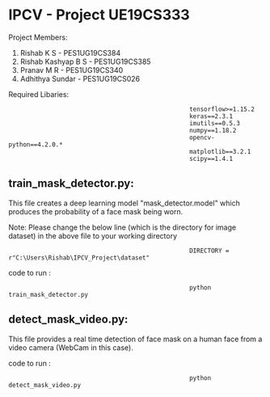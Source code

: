 # IPCV - Project UE19CS333
Project Members:
1) Rishab K S - PES1UG19CS384
2) Rishab Kashyap B S - PES1UG19CS385
3) Pranav M R - PES1UG19CS340
4) Adhithya Sundar - PES1UG19CS026

Required Libaries:

                                                      tensorflow>=1.15.2
                                                      keras==2.3.1
                                                      imutils==0.5.3
                                                      numpy==1.18.2
                                                      opencv-python==4.2.0.*
                                                      matplotlib==3.2.1
                                                      scipy==1.4.1

## train_mask_detector.py: 
This file creates a deep learning model "mask_detector.model" which produces the probability of a face mask being worn.

Note: Please change the below line (which is the directory for image dataset) in the above file to your working directory

                                                      DIRECTORY = r"C:\Users\Rishab\IPCV_Project\dataset"

code to run : 
                                                      
                                                      python train_mask_detector.py


## detect_mask_video.py: 
This file provides a real time detection of face mask on a human face from a video camera (WebCam in this case).

code to run : 
                                                      
                                                      python detect_mask_video.py
